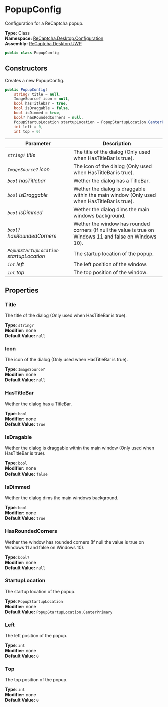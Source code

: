 # PopupConfig
Configuration for a ReCaptcha popup.

**Type:** Class
<br />
**Namespace:** [ReCaptcha.Desktop.Configuration](/ReCaptcha.Desktop/reference/recaptcha.desktop.uwp/configuration/)
<br />
**Assembly:** [ReCaptcha.Desktop.UWP](/ReCaptcha.Desktop/reference/recaptcha.desktop.uwp/)

```cs
public class PopupConfig
```

## Constructors
Creates a new PopupConfig.
```cs
public PopupConfig(
    string? title = null,
    ImageSource? icon = null,
    bool hasTitlebar = true,
    bool isDraggable = false,
    bool isDimmed = true,
    bool? hasRoundedCorners = null,
    PopupStartupLocation startupLocation = PopupStartupLocation.CenterPrimary,
    int left = 0,
    int top = 0)
```
| Parameter                                                | Description                           |
|----------------------------------------------------------|---------------------------------------|
| *`string?` title* | The title of the dialog (Only used when HasTitleBar is true). |
| *`ImageSource?` icon*                  | The icon of the dialog (Only used when HasTitleBar is true).      |
| *`bool` hasTitlebar*                  | Wether the dialog has a TitleBar.      |
| *`bool` isDraggable*                  | Wether the dialog is draggable within the main window (Only used when HasTitleBar is true).      |
| *`bool` isDimmed*                  | Wether the dialog dims the main windows background.      |
| *`bool?` hasRoundedCorners*                  | Wether the window has rounded corners (If null the value is true on Windows 11 and false on Windows 10).      |
| *`PopupStartupLocation` startupLocation*                  | The startup location of the popup.      |
| *`int` left*                  | The left position of the window.      |
| *`int` top*                  | The top position of the window.      |

## Properties

### Title
The title of the dialog (Only used when HasTitleBar is true).

**Type**: `string?`
<br />
**Modifier:** none
<br />
**Default Value:** `null`

### Icon
The icon of the dialog (Only used when HasTitleBar is true).

**Type**: `ImageSource?`
<br />
**Modifier:** none
<br />
**Default Value:** `null`

### HasTitleBar
Wether the dialog has a TitleBar.

**Type**: `bool`
<br />
**Modifier:** none
<br />
**Default Value:** `true`

### IsDragable
Wether the dialog is draggable within the main window (Only used when HasTitleBar is true).

**Type**: `bool`
<br />
**Modifier:** none
<br />
**Default Value:** `false`

### IsDimmed
Wether the dialog dims the main windows background.

**Type**: `bool`
<br />
**Modifier:** none
<br />
**Default Value:** `true`

### HasRoundedCorners
Wether the window has rounded corners (If null the value is true on Windows 11 and false on Windows 10).

**Type**: `bool?`
<br />
**Modifier:** none
<br />
**Default Value:** `null`

### StartupLocation
The startup location of the popup.

**Type**: `PopupStartupLocation`
<br />
**Modifier:** none
<br />
**Default Value:** `PopupStartupLocation.CenterPrimary`

### Left
The left position of the popup.

**Type**: `int`
<br />
**Modifier:** none
<br />
**Default Value:** `0`

### Top
The top position of the popup.

**Type**: `int`
<br />
**Modifier:** none
<br />
**Default Value:** `0`
